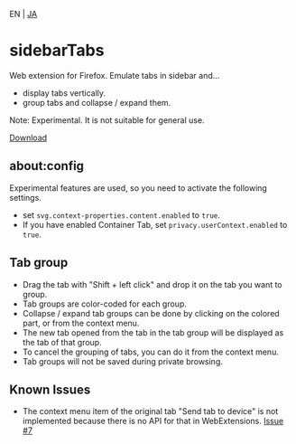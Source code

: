 EN | [JA](./README.ja.md)

# sidebarTabs

Web extension for Firefox.
Emulate tabs in sidebar and...
* display tabs vertically.
* group tabs and collapse / expand them.

Note:
Experimental. It is not suitable for general use.

[Download](https://github.com/asamuzaK/sidebarTabs/tree/master/dest "sidebarTabs/dest at master · asamuzaK/sidebarTabs")

## about:config

Experimental features are used, so you need to activate the following settings.

* set `svg.context-properties.content.enabled` to `true`.
* If you have enabled Container Tab, set `privacy.userContext.enabled` to `true`.

## Tab group

* Drag the tab with "Shift + left click" and drop it on the tab you want to group.
* Tab groups are color-coded for each group.
* Collapse / expand tab groups can be done by clicking on the colored part, or from the context menu.
* The new tab opened from the tab in the tab group will be displayed as the tab of that group.
* To cancel the grouping of tabs, you can do it from the context menu.
* Tab groups will not be saved during private browsing.

## Known Issues

* The context menu item of the original tab "Send tab to device" is not implemented because there is no API for that in WebExtensions.
  [Issue #7](https://github.com/asamuzaK/sidebarTabs/issues/7 "Add \"Send tab to device\" functionalty · Issue #7 · asamuzaK/sidebarTabs")
